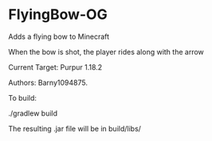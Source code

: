 # FlyingBow-OG
Adds a flying bow to Minecraft

When the bow is shot, the player rides along with the arrow

Current Target: Purpur 1.18.2

Authors: Barny1094875.

To build:

./gradlew build

The resulting .jar file will be in build/libs/
